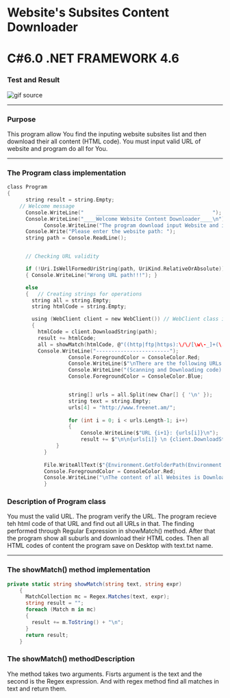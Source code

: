 # Website's Subsites Content Downloader
# C#6.0  .NET FRAMEWORK 4.6

### Test and Result

![gif source](https://github.com/shtigran/Website-sSubsitesContentDownloader/blob/master/SaveContent.gif)

----

### Purpose
This program allow You find the inputing website subsites list and then download their all content (HTML code). You must input valid URL of website and program do all for You.

----

### The Program class implementation
```c
class Program
{
      string result = string.Empty;
    // Welcome message
      Console.WriteLine("    __________________________________    ");
      Console.WriteLine("____Welcome Website Content Downloader____\n");
            Console.WriteLine("The program download input Website and it's Subsites all content");
      Console.Write("Please enter the website path: ");
      string path = Console.ReadLine();


      // Checking URL validity

      if (!Uri.IsWellFormedUriString(path, UriKind.RelativeOrAbsolute))
      { Console.WriteLine("Wrong URL path!!!"); }

      else
      {   // Creating strings for operations
        string all = string.Empty;
        string htmlCode = string.Empty;

        using (WebClient client = new WebClient()) // WebClient class inherits IDisposable
        {
          htmlCode = client.DownloadString(path);
          result += htmlCode;
          all = showMatch(htmlCode, @"((http|ftp|https):\/\/[\w\-_]+(\.[\w\-_]+)+([\w\-\.,@?^=%&amp;:/~\+#]*[\w\-\@?^=%&amp;/~\+#])?)");
          Console.WriteLine("------------------------");
                    Console.ForegroundColor = ConsoleColor.Red;
                    Console.WriteLine($"\nThere are the following URLs in {path}: ");
                    Console.WriteLine("(Scanning and Downloading code) \n");
                    Console.ForegroundColor = ConsoleColor.Blue;


                    string[] urls = all.Split(new Char[] { '\n' });
                    string text = string.Empty;                  
                    urls[4] = "http://www.freenet.am/";
                   
                    for (int i = 0; i < urls.Length-1; i++)
                    {
                        Console.WriteLine($"URL {i+1}: {urls[i]}\n");
                        result += $"\n\n{urls[i]} \n {client.DownloadString(urls[i])} "; }
                }
            }
           
            File.WriteAllText($"{Environment.GetFolderPath(Environment.SpecialFolder.Desktop)}\\text.txt", result);
            Console.ForegroundColor = ConsoleColor.Red;
            Console.WriteLine("\nThe content of all Websites is Downloaded on Your Desktop in text.txt!!! ");
            }
```
### Description of Program class
You must the valid URL. The program verify the URL. The program recieve teh html code of that URL and find out all URLs in that. The finding performed through Regular Expression in showMatch() method. After that the program show all suburls and download their HTML codes. Then all HTML codes of content the program save on Desktop with text.txt name.

----

### The showMatch() method implementation
```C#
private static string showMatch(string text, string expr)
    {
      MatchCollection mc = Regex.Matches(text, expr);
      string result = "";
      foreach (Match m in mc)
      {
        result += m.ToString() + "\n";
      }
      return result;
    }
```
### The showMatch() methodDescription
Yhe method takes two arguments. Fisrts argument is the text and the second is the Regex expression. And with  regex method find all matches in text and return them. 
